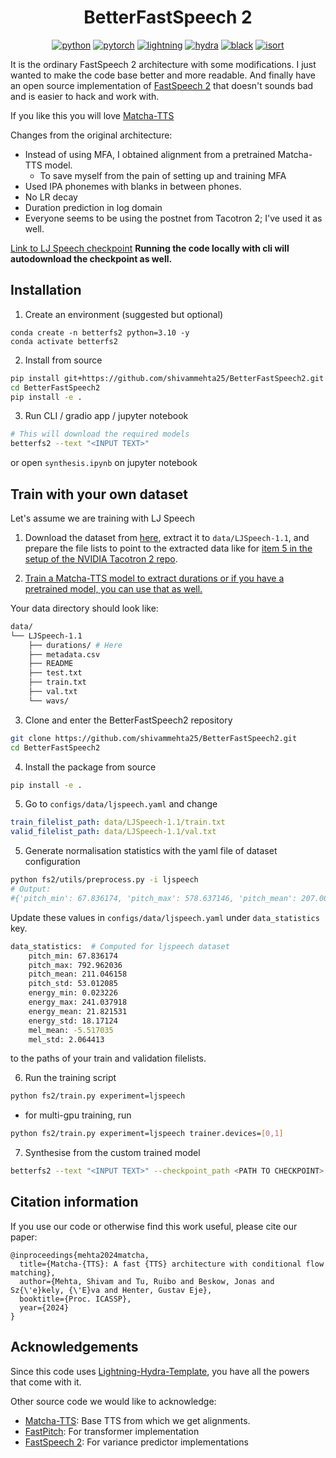 <div align="center">

# BetterFastSpeech 2


[![python](https://img.shields.io/badge/-Python_3.10-blue?logo=python&logoColor=white)](https://www.python.org/downloads/release/python-3100/)
[![pytorch](https://img.shields.io/badge/PyTorch_2.0+-ee4c2c?logo=pytorch&logoColor=white)](https://pytorch.org/get-started/locally/)
[![lightning](https://img.shields.io/badge/-Lightning_2.0+-792ee5?logo=pytorchlightning&logoColor=white)](https://pytorchlightning.ai/)
[![hydra](https://img.shields.io/badge/Config-Hydra_1.3-89b8cd)](https://hydra.cc/)
[![black](https://img.shields.io/badge/Code%20Style-Black-black.svg?labelColor=gray)](https://black.readthedocs.io/en/stable/)
[![isort](https://img.shields.io/badge/%20imports-isort-%231674b1?style=flat&labelColor=ef8336)](https://pycqa.github.io/isort/)


</div>

It is the ordinary FastSpeech 2 architecture with some modifications. I just wanted to make the code base better and more readable. And finally have an open source implementation of [FastSpeech 2](https://arxiv.org/abs/2006.04558) that doesn't sounds bad and is easier to hack and work with.

If you like this you will love [Matcha-TTS](https://github.com/shivammehta25/Matcha-TTS)

Changes from the original architecture: 
  - Instead of using MFA, I obtained alignment from a pretrained Matcha-TTS model. 
    - To save myself from the pain of setting up and training MFA
  - Used IPA phonemes with blanks in between phones.
  - No LR decay
  - Duration prediction in log domain
  - Everyone seems to be using the postnet from Tacotron 2; I've used it as well.


[Link to LJ Speech checkpoint](https://github.com/shivammehta25/Matcha-TTS-checkpoints/releases/download/v1.0/betterfs2_ljspeech.ckpt) 
**Running the code locally with cli will autodownload the checkpoint as well.**

## Installation

1. Create an environment (suggested but optional)

```
conda create -n betterfs2 python=3.10 -y
conda activate betterfs2
```

2. Install from source

```bash
pip install git+https://github.com/shivammehta25/BetterFastSpeech2.git
cd BetterFastSpeech2
pip install -e .
```

3. Run CLI / gradio app / jupyter notebook

```bash
# This will download the required models
betterfs2 --text "<INPUT TEXT>"
```

or open `synthesis.ipynb` on jupyter notebook

## Train with your own dataset
Let's assume we are training with LJ Speech

1. Download the dataset from [here](https://keithito.com/LJ-Speech-Dataset/), extract it to `data/LJSpeech-1.1`, and prepare the file lists to point to the extracted data like for [item 5 in the setup of the NVIDIA Tacotron 2 repo](https://github.com/NVIDIA/tacotron2#setup).


2. [Train a Matcha-TTS model to extract durations or if you have a pretrained model, you can use that as well.](https://github.com/shivammehta25/Matcha-TTS/wiki/Improve-GPU-utilisation-by-extracting-phoneme-alignments)

Your data directory should look like:
```bash
data/
└── LJSpeech-1.1
    ├── durations/ # Here
    ├── metadata.csv
    ├── README
    ├── test.txt
    ├── train.txt
    ├── val.txt
    └── wavs/
```

3. Clone and enter the BetterFastSpeech2 repository

```bash
git clone https://github.com/shivammehta25/BetterFastSpeech2.git
cd BetterFastSpeech2 
```

4. Install the package from source

```bash
pip install -e .
```

5. Go to `configs/data/ljspeech.yaml` and change

```yaml
train_filelist_path: data/LJSpeech-1.1/train.txt
valid_filelist_path: data/LJSpeech-1.1/val.txt
```

5. Generate normalisation statistics with the yaml file of dataset configuration

```bash
python fs2/utils/preprocess.py -i ljspeech
# Output:
#{'pitch_min': 67.836174, 'pitch_max': 578.637146, 'pitch_mean': 207.001846, 'pitch_std': 52.747742, 'energy_min': 0.084354, 'energy_max': 190.849121, 'energy_mean': 21.330254, 'energy_std': 17.663319, 'mel_mean': -5.554245, 'mel_std': 2.059021}
```

Update these values in `configs/data/ljspeech.yaml` under `data_statistics` key.

```bash
data_statistics:  # Computed for ljspeech dataset
    pitch_min: 67.836174 
    pitch_max: 792.962036
    pitch_mean: 211.046158
    pitch_std: 53.012085
    energy_min: 0.023226
    energy_max: 241.037918
    energy_mean: 21.821531
    energy_std: 18.17124
    mel_mean: -5.517035
    mel_std: 2.064413
```

to the paths of your train and validation filelists.

6. Run the training script

```bash
python fs2/train.py experiment=ljspeech
```

- for multi-gpu training, run

```bash
python fs2/train.py experiment=ljspeech trainer.devices=[0,1]
```

7. Synthesise from the custom trained model

```bash
betterfs2 --text "<INPUT TEXT>" --checkpoint_path <PATH TO CHECKPOINT>
```


## Citation information

If you use our code or otherwise find this work useful, please cite our paper:

```text
@inproceedings{mehta2024matcha,
  title={Matcha-{TTS}: A fast {TTS} architecture with conditional flow matching},
  author={Mehta, Shivam and Tu, Ruibo and Beskow, Jonas and Sz{\'e}kely, {\'E}va and Henter, Gustav Eje},
  booktitle={Proc. ICASSP},
  year={2024}
}
```

## Acknowledgements

Since this code uses [Lightning-Hydra-Template](https://github.com/ashleve/lightning-hydra-template), you have all the powers that come with it.

Other source code we would like to acknowledge:

- [Matcha-TTS](https://github.com/shivammehta25/Matcha-TTS): Base TTS from which we get alignments.
- [FastPitch](https://github.com/NVIDIA/DeepLearningExamples/tree/master/PyTorch/SpeechSynthesis/FastPitch/fastpitch): For transformer implementation
- [FastSpeech 2](https://github.com/ming024/FastSpeech2): For variance predictor implementations

